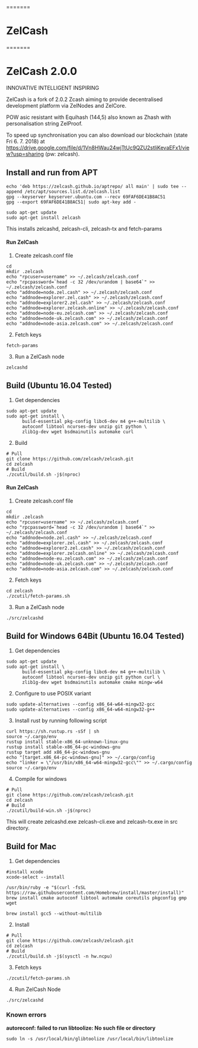 =======
# ZelCash
=======
# ZelCash 2.0.0
INNOVATIVE  INTELLIGENT  INSPIRING

ZelCash is a fork of 2.0.2 Zcash aiming to provide decentralised development platform via ZelNodes and ZelCore.

POW asic resistant with Equihash (144,5) also known as Zhash with personalisation string ZelProof. 

To speed up synchronisation you can also download our blockchain (state Fri 6. 7. 2018) at https://drive.google.com/file/d/1Vn8HWau24wjTtUc9QZU2stliKevaEFx1/view?usp=sharing (pw: zelcash).

## Install and run from APT
```
echo 'deb https://zelcash.github.io/aptrepo/ all main' | sudo tee --append /etc/apt/sources.list.d/zelcash.list
gpg --keyserver keyserver.ubuntu.com --recv 69FAF6DE41B8AC51
gpg --export 69FAF6DE41B8AC51| sudo apt-key add -

sudo apt-get update
sudo apt-get install zelcash
```
This installs zelcashd, zelcash-cli, zelcash-tx and fetch-params

#### Run ZelCash 
1. Create zelcash.conf file
```
cd
mkdir .zelcash
echo "rpcuser=username" >> ~/.zelcash/zelcash.conf
echo "rpcpassword=`head -c 32 /dev/urandom | base64`" >> ~/.zelcash/zelcash.conf
echo "addnode=node.zel.cash" >> ~/.zelcash/zelcash.conf
echo "addnode=explorer.zel.cash" >> ~/.zelcash/zelcash.conf
echo "addnode=explorer2.zel.cash" >> ~/.zelcash/zelcash.conf
echo "addnode=explorer.zelcash.online" >> ~/.zelcash/zelcash.conf
echo "addnode=node-eu.zelcash.com" >> ~/.zelcash/zelcash.conf
echo "addnode=node-uk.zelcash.com" >> ~/.zelcash/zelcash.conf
echo "addnode=node-asia.zelcash.com" >> ~/.zelcash/zelcash.conf
```

2. Fetch keys
```
fetch-params
```

3. Run a ZelCash node
```
zelcashd
```

## Build (Ubuntu 16.04 Tested)
1. Get dependencies
```
sudo apt-get update
sudo apt-get install \
      build-essential pkg-config libc6-dev m4 g++-multilib \
      autoconf libtool ncurses-dev unzip git python \
      zlib1g-dev wget bsdmainutils automake curl
```

2. Build
```
# Pull
git clone https://github.com/zelcash/zelcash.git
cd zelcash
# Build
./zcutil/build.sh -j$(nproc)
```

#### Run ZelCash 
1. Create zelcash.conf file
```
cd
mkdir .zelcash
echo "rpcuser=username" >> ~/.zelcash/zelcash.conf
echo "rpcpassword=`head -c 32 /dev/urandom | base64`" >> ~/.zelcash/zelcash.conf
echo "addnode=node.zel.cash" >> ~/.zelcash/zelcash.conf
echo "addnode=explorer.zel.cash" >> ~/.zelcash/zelcash.conf
echo "addnode=explorer2.zel.cash" >> ~/.zelcash/zelcash.conf
echo "addnode=explorer.zelcash.online" >> ~/.zelcash/zelcash.conf
echo "addnode=node-eu.zelcash.com" >> ~/.zelcash/zelcash.conf
echo "addnode=node-uk.zelcash.com" >> ~/.zelcash/zelcash.conf
echo "addnode=node-asia.zelcash.com" >> ~/.zelcash/zelcash.conf
```

2. Fetch keys
```
cd zelcash
./zcutil/fetch-params.sh
```

3. Run a ZelCash node
```
./src/zelcashd
```


## Build for Windows 64Bit (Ubuntu 16.04 Tested)
1. Get dependencies
```
sudo apt-get update
sudo apt-get install \
      build-essential pkg-config libc6-dev m4 g++-multilib \
      autoconf libtool ncurses-dev unzip git python curl \
      zlib1g-dev wget bsdmainutils automake cmake mingw-w64
```

2. Configure to use POSIX variant
```
sudo update-alternatives --config x86_64-w64-mingw32-gcc
sudo update-alternatives --config x86_64-w64-mingw32-g++
```

3. Install rust by running following script
```
curl https://sh.rustup.rs -sSf | sh
source ~/.cargo/env
rustup install stable-x86_64-unknown-linux-gnu
rustup install stable-x86_64-pc-windows-gnu
rustup target add x86_64-pc-windows-gnu
echo "[target.x86_64-pc-windows-gnu]" >> ~/.cargo/config
echo "linker = \"/usr/bin/x86_64-w64-mingw32-gcc\"" >> ~/.cargo/config
source ~/.cargo/env
```

4. Compile for windows
```
# Pull
git clone https://github.com/zelcash/zelcash.git
cd zelcash
# Build
./zcutil/build-win.sh -j$(nproc)
```
This will create zelcashd.exe zelcash-cli.exe and zelcash-tx.exe in src directory.



## Build for Mac
1. Get dependencies
```{r, engine='bash'}
#install xcode
xcode-select --install

/usr/bin/ruby -e "$(curl -fsSL https://raw.githubusercontent.com/Homebrew/install/master/install)"
brew install cmake autoconf libtool automake coreutils pkgconfig gmp wget

brew install gcc5 --without-multilib
```

2. Install
```{r, engine='bash'}
# Pull
git clone https://github.com/zelcash/zelcash.git
cd zelcash
# Build
./zcutil/build.sh -j$(sysctl -n hw.ncpu)
```

3. Fetch keys
```{r, engine='bash'}
./zcutil/fetch-params.sh
```

4. Run ZelCash Node
```{r, engine='bash'}
./src/zelcashd
```

### Known errors
**autoreconf: failed to run libtoolize: No such file or directory**
```{r, engine='bash'}
sudo ln -s /usr/local/bin/glibtoolize /usr/local/bin/libtoolize
```
